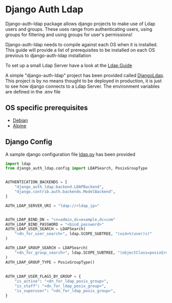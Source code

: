 # Django Auth Ldap

Django-auth-ldap package allows django projects to make use of Ldap users and groups. These uses range from authenticating users, using groups for filtering and using groups for user's permissions!

Django-auth-ldap needs to compile against each OS when it is installed. This guide will provide a list of prerequisites to be installed on each OS previous to django-auth-ldap installation

To set up a small Ldap Server have a look at the [Ldap Guide]

A simple "django-auth-ldap" project has been provided called [DjangoLdap]. This project is by no means thought to be deployed in production, it is just to see how django connects to a Ldap Server. The environment variables are defined in the .env file

## OS specific prerequisites
* [Debian]
* [Alpine]

## Django Config
A sample django configuration file [ldap.py] has been provided
```python
import ldap
from django_auth_ldap.config import LDAPSearch, PosixGroupType


AUTHENTICATION_BACKENDS = [
    "django_auth_ldap.backend.LDAPBackend",
    "django.contrib.auth.backends.ModelBackend",
]

AUTH_LDAP_SERVER_URI = "ldap://<ldap_ip>"


AUTH_LDAP_BIND_DN = "cn=admin,dc=example,dc=com"
AUTH_LDAP_BIND_PASSWORD = "<bind_password>"
AUTH_LDAP_USER_SEARCH = LDAPSearch(
    "<dn_for_user_search>", ldap.SCOPE_SUBTREE, "(uid=%(user)s)"
)

AUTH_LDAP_GROUP_SEARCH = LDAPSearch(
    "<dn_for_group_search>", ldap.SCOPE_SUBTREE, "(objectClass=posixGroup)"
)
AUTH_LDAP_GROUP_TYPE = PosixGroupType()
 
 
AUTH_LDAP_USER_FLAGS_BY_GROUP = {
    "is_active": "<dn_for_ldap_posix_group>",
    "is_staff": "<dn_for_ldap_posix_group>",
    "is_superuser": "<dn_for_ldap_posix_group>",
}
 
```

[Debian]: Debian
[Alpine]: Alpine
[ldap.py]: ldap.py
[Ldap Guide]: /package_specific/Ldap
[DjangoLdap]: DjangoLdap
